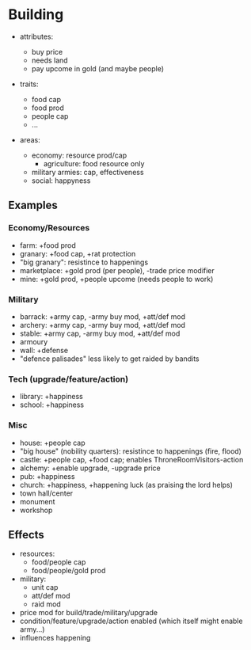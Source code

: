 
# Building

* attributes:
    * buy price
    * needs land
    * pay upcome in gold (and maybe people)

* traits:
    * food cap
    * food prod
    * people cap
    * ...

* areas:
    * economy: resource prod/cap
        * agriculture: food resource only
    * military armies: cap, effectiveness
    * social: happyness

## Examples

### Economy/Resources

* farm: +food prod
* granary: +food cap, +rat protection
* "big granary": resistince to happenings
* marketplace: +gold prod (per people), -trade price modifier
* mine: +gold prod, +people upcome (needs people to work)

### Military

* barrack: +army cap, -army buy mod, +att/def mod
* archery: +army cap, -army buy mod, +att/def mod
* stable: +army cap, -army buy mod, +att/def mod
* armoury
* wall: +defense
* "defence palisades" less likely to get raided by bandits

### Tech (upgrade/feature/action)

* library: +happiness
* school: +happiness

### Misc

* house: +people cap
* "big house" (nobility quarters): resistince to happenings (fire, flood)
* castle: +people cap, +food cap; enables ThroneRoomVisitors-action
* alchemy: +enable upgrade, -upgrade price
* pub: +happiness
* church: +happiness, +happening luck (as praising the lord helps)
* town hall/center
* monument 
* workshop

## Effects

* resources:
    * food/people cap
    * food/people/gold prod
* military:
    * unit cap
    * att/def mod
    * raid mod
* price mod for build/trade/military/upgrade
* condition/feature/upgrade/action enabled (which itself might enable army...)
* influences happening

